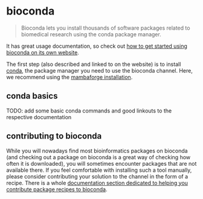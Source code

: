 # bioconda

> Bioconda lets you install thousands of software packages related to biomedical research using the conda package manager.

It has great usage documentation, so check out [how to get started using bioconda on its own website](https://bioconda.github.io/#usage).

The first step (also described and linked to on the website) is to install [conda](https://docs.conda.io/projects/conda/en/latest/index.html), the package manager you need to use the bioconda channel.
Here, we recommend using the [mambaforge installation](https://github.com/conda-forge/miniforge#install).

## conda basics

TODO: add some basic conda commands and good linkouts to the respective documentation

## contributing to bioconda

While you will nowadays find most bioinformatics packages on bioconda (and checking out a package on bioconda is a great way of checking how often it is downloaded), you will sometimes encounter packages that are not available there.
If you feel comfortable with installing such a tool manually, please consider contributing your solution to the channel in the form of a recipe.
There is a whole [documentation section dedicated to helping you contribute package recipes to bioconda](https://bioconda.github.io/contributor/index.html).